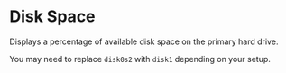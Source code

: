 # Disk Space

Displays a percentage of available disk space on the primary hard drive.

You may need to replace `disk0s2` with `disk1` depending on your setup.
